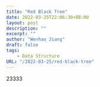 ```yaml
---
title: "Red Black Tree"
date: 2022-03-25T22:06:30+08:00
layout: post
description: ""
excerpt: ""
author: "Wenhao Jiang"
draft: false
tags:
    - Data Structure
URL: "/2022-03-25/red-black-tree"
---
```


23333